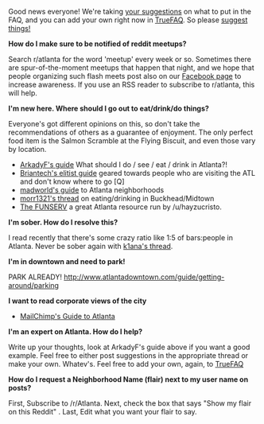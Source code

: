 Good news everyone! We're taking [your suggestions](/r/Atlanta/comments/wi3gw/what_belongs_in_the_ratlanta_faq/) on what to put in the FAQ, and you can add your own right now in [TrueFAQ](/r/atlanta/w/truefaq). So please [suggest things!](/r/Atlanta/comments/wi3gw/what_belongs_in_the_ratlanta_faq/)

**How do I make sure to be notified of reddit meetups?**

Search r/atlanta for the word 'meetup' every week or so. Sometimes there are spur-of-the-moment meetups that happen that night, and we hope that people organizing such flash meets post also on our [Facebook page](http://www.facebook.com/atlantaredditors) to increase awareness.  If you use an RSS reader to subscribe to r/atlanta, this will help.

**I'm new here. Where should I go out to eat/drink/do things?**

Everyone's got different opinions on this, so don't take the recommendations of others as a guarantee of enjoyment. The only perfect food item is the Salmon Scramble at the Flying Biscuit, and even those vary by location.

*   [ArkadyF's guide](/r/Atlanta/comments/iokpn/what_should_i_do_see_eat_drink_in_atlanta/) What should I do / see / eat / drink in Atlanta?!
*   [Briantech's elitist guide](/r/Atlanta/comments/iavmq/_/c22alya) geared towards people who are visiting the ATL and don't know where to go [Q]
*   [madworld's guide](/r/Atlanta/comments/fyjdl/) to Atlanta neighborhoods
*   [morr1321's thread](/r/Atlanta/comments/in1on/) on eating/drinking in Buckhead/Midtown
*  [The FUNSERV](http://www.thefunserv.com/) a great Atlanta resource run by /u/hayzucristo. 

**I'm sober. How do I resolve this?**

I read recently that there's some crazy ratio like 1:5 of bars:people in Atlanta. Never be sober again with [k1ana's thread](/r/Atlanta/comments/iobk4/).

**I'm in downtown and need to park!**

PARK ALREADY! http://www.atlantadowntown.com/guide/getting-around/parking

**I want to read corporate views of the city**

* [MailChimp's Guide to Atlanta](/r/Atlanta/comments/212nzt)

**I'm an expert on Atlanta.  How do I help?**

Write up your thoughts, look at ArkadyF's guide above if you want a good example. Feel free to either post suggestions in the appropriate thread or make your own. Whatev's. Feel free to add your own, again, to [TrueFAQ](/r/atlanta/w/truefaq)

**How do I request a Neighborhood Name (flair) next to my user name on posts?**

First, Subscribe to /r/Atlanta.  Next, check the box that says "Show my flair on this Reddit" .  Last, Edit what you want your flair to say.
